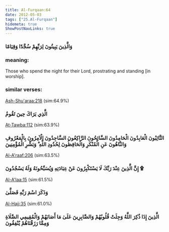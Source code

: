 ```yaml
---
title: Al-Furqaan:64
date: 2012-05-03
tags: ["25.Al-Furqaan"]
hidemeta: true 
ShowPostNavLinks: true 
---
```

### وَالَّذِينَ يَبِيتُونَ لِرَبِّهِمْ سُجَّدًا وَقِيَامًا
### meaning: 
Those who spend the night for their Lord, prostrating and standing [in worship].
### similar verses: 

[Ash-Shu'araa:218](/26/218) (sim:64.9%)

### الَّذِي يَرَاكَ حِينَ تَقُومُ

[At-Tawba:112](/9/112) (sim:63.9%)

### التَّائِبُونَ الْعَابِدُونَ الْحَامِدُونَ السَّائِحُونَ الرَّاكِعُونَ السَّاجِدُونَ الْآمِرُونَ بِالْمَعْرُوفِ وَالنَّاهُونَ عَنِ الْمُنْكَرِ وَالْحَافِظُونَ لِحُدُودِ اللَّهِ ۗ وَبَشِّرِ الْمُؤْمِنِينَ

[Al-A'raaf:206](/7/206) (sim:63.5%)

### إِنَّ الَّذِينَ عِنْدَ رَبِّكَ لَا يَسْتَكْبِرُونَ عَنْ عِبَادَتِهِ وَيُسَبِّحُونَهُ وَلَهُ يَسْجُدُونَ ۩

[Al-A'laa:15](/87/15) (sim:61.5%)

### وَذَكَرَ اسْمَ رَبِّهِ فَصَلَّىٰ

[Al-Hajj:35](/22/35) (sim:61.0%)

### الَّذِينَ إِذَا ذُكِرَ اللَّهُ وَجِلَتْ قُلُوبُهُمْ وَالصَّابِرِينَ عَلَىٰ مَا أَصَابَهُمْ وَالْمُقِيمِي الصَّلَاةِ وَمِمَّا رَزَقْنَاهُمْ يُنْفِقُونَ
